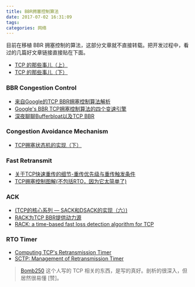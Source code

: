 ```yaml
---
title: BBR拥塞控制算法
date: 2017-07-02 16:31:09
tags:
categories: 网络
---
```



目前在移植 BBR 拥塞控制的算法，这部分文章就不直接转载。把开发过程中，看过的几篇好文章链接直接贴在下面。


- [TCP 的那些事儿（上）](http://coolshell.cn/articles/11564.html)
- [TCP 的那些事儿（下）](http://coolshell.cn/articles/11609.html)

### BBR Congestion Control
- [来自Google的TCP BBR拥塞控制算法解析](http://blog.csdn.net/dog250/article/details/52830576?locationNum=6&fps=1)
- [Google's BBR TCP拥塞控制算法的四个变速引擎](http://blog.csdn.net/dog250/article/details/52879298)
- [深夜聊聊Bufferbloat以及TCP BBR](http://blog.csdn.net/dog250/article/details/54999332)


### Congestion Avoidance Mechanism
- [TCP拥塞状态机的实现（下）](http://blog.csdn.net/zhangskd/article/details/8283689)


### Fast Retransmit
- [关于TCP快速重传的细节-重传优先级与重传触发条件](http://blog.csdn.net/dog250/article/details/52548345)
- [TCP拥塞控制图解(不包括RTO，因为它太简单了)](http://blog.csdn.net/dog250/article/details/51287078)


### ACK
- [(TCP的核心系列 — SACK和DSACK的实现（六）)](http://blog.csdn.net/zhangskd/article/details/9768519)
- [RACK为TCP BBR提供动力源](http://blog.csdn.net/dog250/article/details/52879457)
- [RACK: a time-based fast loss detection algorithm for TCP](https://tools.ietf.org/html/draft-tcpm-rack-00)


### RTO Timer
- [Computing TCP's Retransmission Timer](https://tools.ietf.org/html/rfc2988)
- [SCTP: Management of Retransmission Timer](https://tools.ietf.org/html/rfc4960#section-6.3)


> [Bomb250](http://my.csdn.net/dog250) 这个人写的 TCP 相关的东西，是写的真好。剖析的很深入，但居然很易懂 [赞]。
